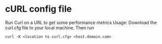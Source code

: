# cURL config file
Run Curl on a URL to get some performance metrics
Usage:
Download the curl.cfg file to your local machine. Then run
```
curl -K <location to curl.cfg> <host.domain.com>
```
